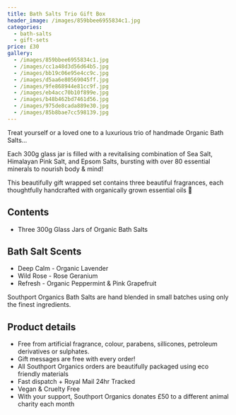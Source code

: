 ```yaml
---
title: Bath Salts Trio Gift Box
header_image: /images/859bbee6955834c1.jpg
categories:
  - bath-salts
  - gift-sets
price: £30
gallery:
  - /images/859bbee6955834c1.jpg
  - /images/cc1a48d3d56d64b5.jpg
  - /images/bb19c06e95e4cc9c.jpg
  - /images/d5aa6e80569045ff.jpg
  - /images/9fe868944e81cc9f.jpg
  - /images/eb4acc70b10f899e.jpg
  - /images/b48b462bd7461d56.jpg
  - /images/975de8cada889e30.jpg
  - /images/85b8bae7cc598139.jpg
---
```

Treat yourself or a loved one to a luxurious trio of handmade Organic Bath Salts...

Each 300g glass jar is filled with a revitalising combination of Sea Salt, Himalayan Pink Salt, and Epsom Salts, bursting with over 80 essential minerals to nourish body & mind!

This beautifully gift wrapped set contains three beautiful fragrances, each thoughtfully handcrafted with organically grown essential oils 🌿

## Contents

- Three 300g Glass Jars of Organic Bath Salts

## Bath Salt Scents

- Deep Calm - Organic Lavender
- Wild Rose - Rose Geranium
- Refresh - Organic Peppermint & Pink Grapefruit

Southport Organics Bath Salts are hand blended in small batches using only the finest ingredients.

## Product details

- Free from artificial fragrance, colour, parabens, sillicones, petroleum derivatives or sulphates.
- Gift messages are free with every order!
- All Southport Organics orders are beautifully packaged using eco friendly materials
- Fast dispatch + Royal Mail 24hr Tracked
- Vegan & Cruelty Free
- With your support, Southport Organics donates £50 to a different animal charity each month

